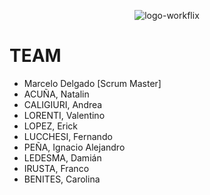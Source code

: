<p align="center">
 <img src="https://i.ibb.co/0tpbGxN/logo-workflix.png" alt="logo-workflix" border="0"></a>
</p>

# TEAM

- Marcelo Delgado [Scrum Master]
- ACUÑA, Natalin
- CALIGIURI, Andrea
- LORENTI, Valentino
- LOPEZ, Erick
- LUCCHESI, Fernando
- PEÑA, Ignacio Alejandro
- LEDESMA, Damián
- IRUSTA, Franco
- BENITES, Carolina
